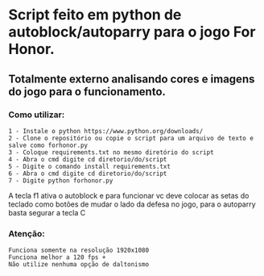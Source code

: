 # Script feito em python de autoblock/autoparry para o jogo For Honor. #

 ## Totalmente externo analisando cores e imagens do jogo para o funcionamento. ##

### Como utilizar: ###
```
1 - Instale o python https://www.python.org/downloads/
2 - Clone o repositório ou copie o script para um arquivo de texto e salve como forhonor.py
3 - Coloque requirements.txt no mesmo diretório do script
4 - Abra o cmd digite cd diretorio/do/script
5 - Digite o comando install requirements.txt
6 - Abra o cmd digite cd diretorio/do/script
7 - Digite python forhonor.py
```

A tecla f1 ativa o autoblock e para funcionar vc deve colocar as setas do teclado como botões de mudar o lado da defesa no jogo, para o autoparry basta segurar a tecla C

### Atenção: ###
```
Funciona somente na resolução 1920x1080
Funciona melhor a 120 fps +
Não utilize nenhuma opção de daltonismo
```
